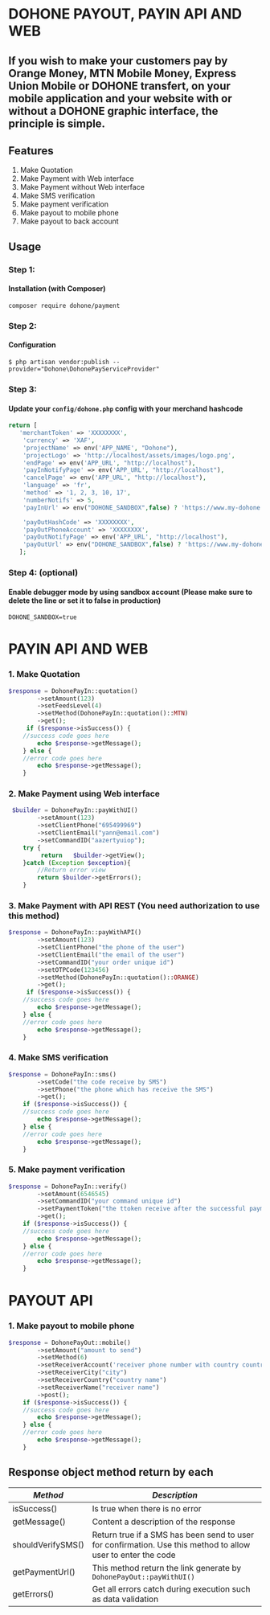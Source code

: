 # DOHONE PAYOUT, PAYIN API AND WEB

## If you wish to make your customers pay by Orange Money, MTN Mobile Money, Express Union Mobile or DOHONE transfert, on your mobile application and your website with or without a DOHONE graphic interface, the principle is simple.

## Features

1. Make Quotation
2. Make Payment with Web interface
3. Make Payment without Web interface
4. Make SMS verification
5. Make payment verification
6. Make payout to mobile phone
7. Make payout to back account

## Usage

### Step 1:

#### Installation (with Composer)

```composer
composer require dohone/payment
```

### Step 2:

#### Configuration

```shell
$ php artisan vendor:publish --provider="Dohone\DohonePayServiceProvider"
```

### Step 3:

#### Update your ```config/dohone.php``` config with your merchand hashcode

```php
return [
   'merchantToken' => 'XXXXXXXX',
    'currency' => 'XAF',
    'projectName' => env('APP_NAME', "Dohone"),
    'projectLogo' => 'http://localhost/assets/images/logo.png',
    'endPage' => env('APP_URL', "http://localhost"),
    'payInNotifyPage' => env('APP_URL', "http://localhost"),
    'cancelPage' => env('APP_URL', "http://localhost"),
    'language' => 'fr',
    'method' => '1, 2, 3, 10, 17',
    'numberNotifs' => 5,
    'payInUrl' => env("DOHONE_SANDBOX",false) ? 'https://www.my-dohone.com/dohone-sandbox/pay' : 'https://www.my-dohone.com/dohone/pay',

    'payOutHashCode' => 'XXXXXXXX',
    'payOutPhoneAccount' => 'XXXXXXXX',
    'payOutNotifyPage' => env('APP_URL', "http://localhost"),
    'payOutUrl' => env("DOHONE_SANDBOX",false) ? 'https://www.my-dohone.com/dohone-sandbox/transfert' : 'https://www.my-dohone.com/dohone/transfert',
   ];
```

### Step 4: (optional)

#### Enable debugger mode by using sandbox account (Please make sure to delete the line or set it to false in production)

```dotenv
DOHONE_SANDBOX=true
```

# PAYIN API AND WEB

### 1. Make Quotation

```php
$response = DohonePayIn::quotation()
        ->setAmount(123)
        ->setFeedsLevel(4)
        ->setMethod(DohonePayIn::quotation()::MTN)
        ->get();
     if ($response->isSuccess()) {
    //success code goes here
        echo $response->getMessage();
    } else {
    //error code goes here
        echo $response->getMessage();
    }
```

### 2. Make Payment using Web interface

```php
 $builder = DohonePayIn::payWithUI()
        ->setAmount(123)
        ->setClientPhone("695499969")
        ->setClientEmail("yann@email.com")
        ->setCommandID("aazertyuiop");
    try {
         return   $builder->getView();
    }catch (Exception $exception){
        //Return error view
        return $builder->getErrors();
    }
```

### 3. Make Payment with API REST (You need authorization to use this method)

```php
$response = DohonePayIn::payWithAPI()
        ->setAmount(123)
        ->setClientPhone("the phone of the user")
        ->setClientEmail("the email of the user")
        ->setCommandID("your order unique id")
        ->setOTPCode(123456)
        ->setMethod(DohonePayIn::quotation()::ORANGE)
        ->get();
     if ($response->isSuccess()) {
    //success code goes here
        echo $response->getMessage();
    } else {
    //error code goes here
        echo $response->getMessage();
    }
```

### 4. Make SMS verification

```php
$response = DohonePayIn::sms()
        ->setCode("the code receive by SMS")
        ->setPhone("the phone which has receive the SMS")
        ->get();
    if ($response->isSuccess()) {
    //success code goes here
        echo $response->getMessage();
    } else {
    //error code goes here
        echo $response->getMessage();
    }
```

### 5. Make payment verification

```php
$response = DohonePayIn::verify()
        ->setAmount(6546545)
        ->setCommandID("your command unique id")
        ->setPaymentToken("the ttoken receive after the successful payment")
        ->get();
    if ($response->isSuccess()) {
    //success code goes here
        echo $response->getMessage();
    } else {
    //error code goes here
        echo $response->getMessage();
    }
```

# PAYOUT API

### 1. Make payout to mobile phone

```php
$response = DohonePayOut::mobile()
        ->setAmount("amount to send")
        ->setMethod(6)
        ->setReceiverAccount('receiver phone number with country country code ex:237XXXXXX')
        ->setReceiverCity("city")
        ->setReceiverCountry("country name")
        ->setReceiverName("receiver name")
        ->post();
    if ($response->isSuccess()) {
    //success code goes here
        echo $response->getMessage();
    } else {
    //error code goes here
        echo $response->getMessage();
    }
```

## Response object method return by each

*Method* | *Description*
--- | --- 
isSuccess() |  Is true when there is no error
getMessage() |  Content a description of the response
shouldVerifySMS() |  Return true if a SMS has been send to user for confirmation. Use this method to allow user to enter the code
getPaymentUrl() |  This method return the link generate by ```DohonePayOut::payWithUI()```
getErrors() |  Get all errors catch during execution such as data validation

